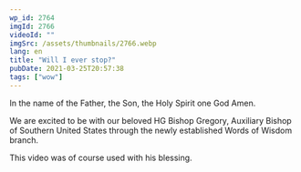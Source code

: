```yaml
---
wp_id: 2764
imgId: 2766
videoId: ""
imgSrc: /assets/thumbnails/2766.webp
lang: en
title: "Will I ever stop?"
pubDate: 2021-03-25T20:57:38
tags: ["wow"]
---
```


<p>In the name of the Father, the Son, the Holy Spirit one God Amen.</p>
<p>We are excited to be with our beloved HG Bishop Gregory, Auxiliary Bishop of Southern United States through the newly established Words of Wisdom branch.</p>
<p>This video was of course used with his blessing.</p>
<p>&nbsp;</p>
